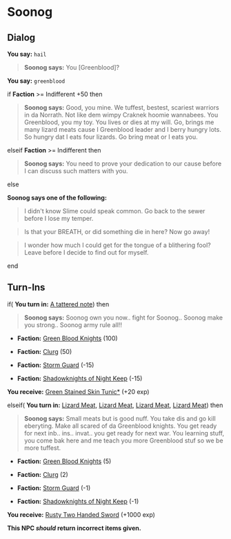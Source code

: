# Soonog
## Dialog

**You say:** `hail`



>**Soonog says:** You [Greenblood]?

**You say:** `greenblood`



if **Faction** >= Indifferent +50 then



>**Soonog says:** Good, you mine.  We tuffest, bestest, scariest warriors in da Norrath.  Not like dem wimpy Craknek hoomie wannabees.  You Greenblood, you my toy.  You lives or dies at my will.  Go, brings me many lizard meats cause I Greenblood leader and I berry hungry lots.  So hungry dat I eats four lizards.  Go bring meat or I eats you.


elseif **Faction** >= Indifferent then




>**Soonog says:** You need to prove your dedication to our cause before I can discuss such matters with you.


else



**Soonog says one of the following:**

>I didn't know Slime could speak common. Go back to the sewer before I lose my temper.

>Is that your BREATH, or did something die in here? Now go away!

>I wonder how much I could get for the tongue of a blithering fool? Leave before I decide to find out for myself.

end

## Turn-Ins



if( **You turn in:** [A tattered note](/item/18789)) then


>**Soonog says:** Soonog own you now.. fight for Soonog.. Soonog make you strong.. Soonog army rule all!!


* __Faction:__ [Green Blood Knights](/faction/261) (100)



* __Faction:__ [Clurg](/faction/228) (50)



* __Faction:__ [Storm Guard](/faction/312) (-15)



* __Faction:__ [Shadowknights of Night Keep](/faction/308) (-15)



 **You receive:**  [Green Stained Skin Tunic*](/item/13527) (+20 exp)

elseif( **You turn in:** [Lizard Meat](/item/13410), [Lizard Meat](/item/13410), [Lizard Meat](/item/13410), [Lizard Meat](/item/13410)) then


>**Soonog says:** Small meats but is good nuff.  You take dis and go kill eberyting.  Make all scared of da Greenblood knights.  You get ready for next inb.. ins.. invat.. you get ready for next war.  You learning stuff, you come bak here and me teach you more Greenblood stuf so we be more tuffest.


* __Faction:__ [Green Blood Knights](/faction/261) (5)



* __Faction:__ [Clurg](/faction/228) (2)



* __Faction:__ [Storm Guard](/faction/312) (-1)



* __Faction:__ [Shadowknights of Night Keep](/faction/308) (-1)



 **You receive:**  [Rusty Two Handed Sword](/item/5023) (+1000 exp)

**This NPC *should* return incorrect items given.**






